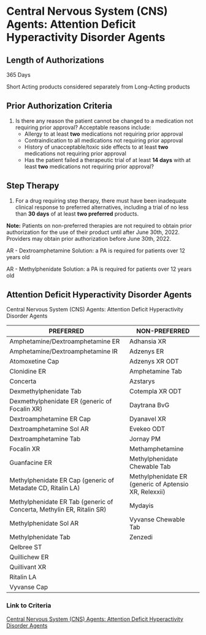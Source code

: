 # Central Nervous System (CNS) Agents: Attention Deficit Hyperactivity Disorder Agents

## Length of Authorizations

365 Days

Short Acting products considered separately from Long-Acting products

## Prior Authorization Criteria

1.  Is there any reason the patient cannot be changed to a medication not requiring prior approval? Acceptable reasons include:
    -   Allergy to at least **two** medications not requiring prior approval
    -   Contraindication to all medications not requiring prior approval
    -   History of unacceptable/toxic side effects to at least **two** medications not requiring prior approval
    -   Has the patient failed a therapeutic trial of at least **14 days** with at least **two** medications not requiring prior approval?

## Step Therapy

1.  For a drug requiring step therapy, there must have been inadequate clinical response to preferred alternatives, including a trial of no less than **30 days** of at least **two preferred** products.

**Note:** Patients on non-preferred therapies are not required to obtain prior authorization for the use of their product until after June 30th, 2022. Providers may obtain prior authorization before June 30th, 2022.

AR - Dextroamphetamine Solution: a PA is required for patients over 12 years old

AR - Methylphenidate Solution: a PA is required for patients over 12 years old

## Attention Deficit Hyperactivity Disorder Agents

Central Nervous System (CNS) Agents: Attention Deficit Hyperactivity Disorder Agents

| PREFERRED                                                             | NON-PREFERRED                                         |
|-----------------------------------------------------------------------|-------------------------------------------------------|
| Amphetamine/Dextroamphetamine ER                                      | Adhansia XR                                           |
| Amphetamine/Dextroamphetamine IR                                      | Adzenys ER                                            |
| Atomoxetine Cap                                                       | Adzenys XR ODT                                        |
| Clonidine ER                                                          | Amphetamine Tab                                       |
| Concerta                                                              | Azstarys                                              |
| Dexmethylphenidate Tab                                                | Cotempla XR ODT                                       |
| Dexmethylphenidate ER (generic of Focalin XR)                         | Daytrana BvG                                          |
| Dextroamphetamine ER Cap                                              | Dyanavel XR                                           |
| Dextroamphetamine Sol AR                                              | Evekeo ODT                                            |
| Dextroamphetamine Tab                                                 | Jornay PM                                             |
| Focalin XR                                                            | Methamphetamine                                       |
| Guanfacine ER                                                         | Methylphenidate Chewable Tab                          |
| Methylphenidate ER Cap (generic of Metadate CD, Ritalin LA)           | Methylphenidate ER (generic of Aptensio XR, Relexxii) |
| Methylphenidate ER Tab (generic of Concerta, Methylin ER, Ritalin SR) | Mydayis                                               |
| Methylphenidate Sol AR                                                | Vyvanse Chewable Tab                                  |
| Methylphenidate Tab                                                   | Zenzedi                                               |
| Qelbree ST                                                            |                                                       |
| Quillichew ER                                                         |                                                       |
| Quillivant XR                                                         |                                                       |
| Ritalin LA                                                            |                                                       |
| Vyvanse Cap                                                           |                                                       |

### Link to Criteria

[Central Nervous System (CNS) Agents: Attention Deficit Hyperactivity Disorder Agents](https://pharmacy.medicaid.ohio.gov/sites/default/files/20220415_UPDL_Criteria_FINAL_.pdf#page=32)
